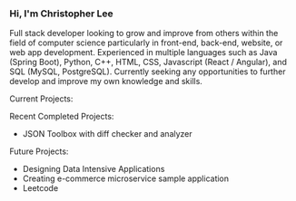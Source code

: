 ### Hi, I'm Christopher Lee

Full stack developer looking to grow and improve from others within the field of computer science particularly in front-end, back-end, website, or web app development. Experienced in multiple languages such as Java (Spring Boot), Python, C++, HTML, CSS, Javascript (React / Angular), and SQL (MySQL, PostgreSQL). Currently seeking any opportunities to further develop and improve my own knowledge and skills.

Current Projects:


Recent Completed Projects:
* JSON Toolbox with diff checker and analyzer

Future Projects:
* Designing Data Intensive Applications
* Creating e-commerce microservice sample application
* Leetcode
